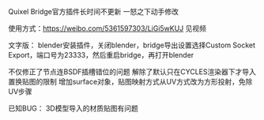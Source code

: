 Quixel Bridge官方插件长时间不更新
一怒之下动手修改

使用方式：https://weibo.com/5361597303/LiGi5wKUJ 见视频

文字版：
    blender安装插件，关闭blender，bridge导出设置选择Custom Socket Export，端口号为23333，然后重启bridge，再打开blender

不仅修正了节点连BSDF插槽错位的问题
解除了默认只在CYCLES渲染器下才导入置换贴图的限制
增加surface对象，贴图映射方式从UV方式改为方形投射，免除UV步骤

已知BUG：
    3D模型导入的材质贴图有问题
